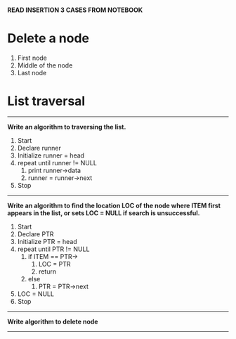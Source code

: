 #### READ INSERTION 3 CASES FROM NOTEBOOK
# Delete a node

1. First node
2. Middle of the node
3. Last node

# List traversal

---

**Write an algorithm to traversing the list.**

1. Start
2. Declare runner
3. Initialize runner = head
4. repeat until runner != NULL
    1. print runner->data
    2. runner = runner->next
5. Stop

---

**Write an algorithm to find the location LOC of the node where ITEM first appears in the list, or sets LOC = NULL if search is unsuccessful.**

1. Start
2. Declare PTR
3. Initialize PTR = head
4. repeat until PTR != NULL
    1. if ITEM == PTR->
        1. LOC = PTR
        2. return
    2. else
        1. PTR = PTR->next
5. LOC = NULL
6. Stop

---

**Write algorithm to delete node**

---
